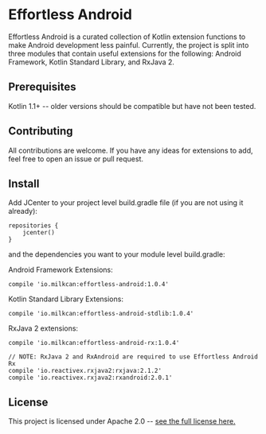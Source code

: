 # Effortless Android

Effortless Android is a curated collection of Kotlin extension functions to make Android development less painful. Currently, the project is split into three modules that contain useful extensions for the following: Android Framework, Kotlin Standard Library, and RxJava 2.

## Prerequisites

Kotlin 1.1+ -- older versions should be compatible but have not been tested.

## Contributing

All contributions are welcome. If you have any ideas for extensions to add, feel free to open an issue or pull request.

## Install

Add JCenter to your project level build.gradle file (if you are not using it already):
```
repositories {
    jcenter()
}
```

and the dependencies you want to your module level build.gradle:

Android Framework Extensions:
```
compile 'io.milkcan:effortless-android:1.0.4'
```

Kotlin Standard Library Extensions:
```
compile 'io.milkcan:effortless-android-stdlib:1.0.4'
```

RxJava 2 extensions:
```
compile 'io.milkcan:effortless-android-rx:1.0.4'
 
// NOTE: RxJava 2 and RxAndroid are required to use Effortless Android Rx
compile 'io.reactivex.rxjava2:rxjava:2.1.2'
compile 'io.reactivex.rxjava2:rxandroid:2.0.1'
```

## License

This project is licensed under Apache 2.0 -- [see the full license here.](https://github.com/bachhuberdesign/effortless-android/blob/master/LICENSE)
